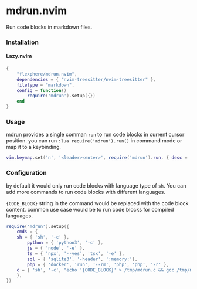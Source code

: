 # mdrun.nvim

Run code blocks in markdown files.

### Installation

#### Lazy.nvim
```lua
{
	"flexphere/mdrun.nvim",
	dependencies = { "nvim-treesitter/nvim-treesitter" },
	filetype = "markdown",
	config = function()
		require('mdrun').setup({})
	end
}
```

### Usage

mdrun provides a single comman `run` to run code blocks in current cursor position.
you can run `:lua require('mdrun').run()` in command mode or map it to a keybinding.
```lua
vim.keymap.set('n', '<leader><enter>', require('mdrun').run, { desc = 'Run CodeBlock' })
```


### Configuration

by default it would only run code blocks with language type of `sh`. 
You can add more commands to run code blocks with different languages.

`{CODE_BLOCK}` string in the command would be replaced with the code block content.
common use case would be to run code blocks for compiled languages.

```lua
require('mdrun').setup({
    cmds = {
	sh = { 'sh', '-c' },
        python = { 'python3', '-c' },
        js = { 'node', '-e' },
        ts = { 'npx', '--yes', 'tsx', '-e' },
        sql = { 'sqlite3', '-header', ':memory:'},
        php = { 'docker', 'run', '--rm', 'php', 'php', '-r' },
	c = { 'sh', '-c', "echo '{CODE_BLOCK}' > /tmp/mdrun.c && gcc /tmp/mdrun.c -o /tmp/mdrun && /tmp/mdrun" },
    },
})
```
